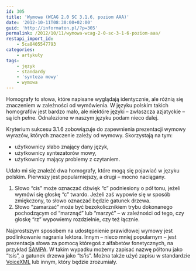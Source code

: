 ```yaml
---
id: 305
title: 'Wymowa (WCAG 2.0 SC 3.1.6, poziom AAA)'
date: '2012-10-11T08:30:00+02:00'
guid: 'http://informaton.pl/?p=305'
permalink: /2012/10/11/wymowa-wcag-2-0-sc-3-1-6-poziom-aaa/
restapi_import_id:
    - 5ca8405547793
categories:
    - artykuły
tags:
    - język
    - standardy
    - 'synteza mowy'
    - wymowa
---
```


Homografy to słowa, które napisane wyglądają identycznie, ale różnią się znaczeniem w zależności od wymówienia. W języku polskim takich homografów jest bardzo mało, ale niektóre języki – zwłaszcza azjatyckie – są ich pełne. Odnalezione w naszym języku podam nieco dalej.

Kryterium sukcesu 3.1.6 zobowiązuje do zapewnienia prezentacji wymowy wyrazów, których znaczenie zależy od wymowy. Skorzystają na tym:

- użytkownicy słabo znający dany język,
- użytkownicy syntezatorów mowy,
- użytkownicy mający problemy z czytaniem.

Udało mi się znaleźć dwa homografy, które mogą się pojawiać w języku polskim. Pierwszy jest popularniejszy, a drugi – mocno naciągany.

1. Słowo “cis” może oznaczać dźwięk “c” podniesiony o pół tonu, jeżeli wymówi się głoskę “c” twardo. Jeżeli zaś wypowie się w sposób zmiękczony, to słowo oznaczać będzie gatunek drzewa.
2. Słowo “zamarzać” może być bezokolicznikiem trybu dokonanego pochodzącym od “marznąć” lub “marzyć” – w zależności od tego, czy głoskę “rz” wypowiemy rozdzielnie, czy też łącznie.

Najprostszym sposobem na udostępnienie prawidłowej wymowy jest podlinkowanie nagrania lektora. Innym – nieco mniej popularnym – jest prezentacja słowa za pomocą któregoś z alfabetów fonetycznych, na przykład [SAMPA](http://www.phon.ucl.ac.uk/home/sampa/polish.htm). W takim wypadku możemy zapisać nazwę półtonu jako “tsis”, a gatunek drzewa jako “ts’is”. Można także użyć zapisu w standardzie [VoiceXML](http://www.w3.org/TR/voicexml20/) lub innym, który będzie zrozumiały.
